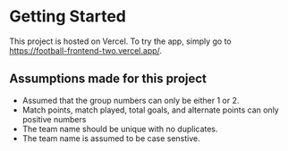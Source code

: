 # Getting Started 

This project is hosted on Vercel. 
To try the app, simply go to https://football-frontend-two.vercel.app/.

## Assumptions made for this project
- Assumed that the group numbers can only be either 1 or 2. 
- Match points, match played, total goals, and alternate points can only positive numbers
- The team name should be unique with no duplicates. 
- The team name is assumed to be case senstive. 